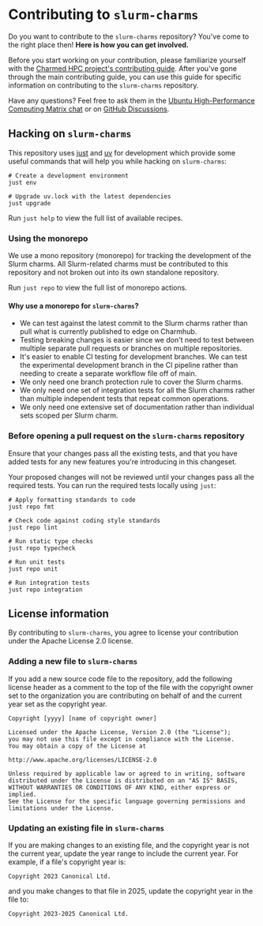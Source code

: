 # Contributing to `slurm-charms`

Do you want to contribute to the `slurm-charms` repository? You've come to the right place then!
__Here is how you can get involved.__

Before you start working on your contribution, please familiarize yourself with the [Charmed
HPC project's contributing guide]. After you've gone through the main contributing guide,
you can use this guide for specific information on contributing to the `slurm-charms` repository.

Have any questions? Feel free to ask them in the [Ubuntu High-Performance Computing Matrix chat]
or on [GitHub Discussions].

[Charmed HPC project's contributing guide]: https://github.com/charmed-hpc/docs/blob/main/CONTRIBUTING.md
[Ubuntu High-Performance Computing Matrix chat]: https://matrix.to/#/#hpc:ubuntu.com
[GitHub Discussions]: https://github.com/orgs/charmed-hpc/discussions/categories/support

## Hacking on `slurm-charms`

This repository uses [just](https://github.com/casey/just) and [uv](https://github.com/astral-sh/uv) for development
which provide some useful commands that will help you while hacking on `slurm-charms`:

```shell
# Create a development environment
just env

# Upgrade uv.lock with the latest dependencies
just upgrade
```

Run `just help` to view the full list of available recipes.

### Using the monorepo

We use a mono repository (monorepo) for tracking the development of the Slurm charms.
All Slurm-related charms must be contributed to this repository and not broken out into
its own standalone repository.

Run `just repo` to view the full list of monorepo actions.

#### Why use a monorepo for `slurm-charms`?

- We can test against the latest commit to the Slurm charms rather than pull what is
  currently published to edge on Charmhub.
- Testing breaking changes is easier since we don't need to test between multiple separate
  pull requests or branches on multiple repositories.
- It's easier to enable CI testing for development branches. We can test the experimental
  development branch in the CI pipeline rather than needing to create a separate workflow
  file off of main.
- We only need one branch protection rule to cover the Slurm charms.
- We only need one set of integration tests for all the Slurm charms rather than multiple
  independent tests that repeat common operations.
- We only need one extensive set of documentation rather than individual sets scoped per
  Slurm charm.

### Before opening a pull request on the `slurm-charms` repository

Ensure that your changes pass all the existing tests, and that you have added tests
for any new features you're introducing in this changeset.

Your proposed changes will not be reviewed until your changes pass all the
required tests. You can run the required tests locally using `just`:

```shell
# Apply formatting standards to code
just repo fmt

# Check code against coding style standards
just repo lint

# Run static type checks
just repo typecheck

# Run unit tests
just repo unit

# Run integration tests
just repo integration
```

## License information

By contributing to `slurm-charms`, you agree to license your contribution under
the Apache License 2.0 license.

### Adding a new file to `slurm-charms`

If you add a new source code file to the repository, add the following license header
as a comment to the top of the file with the copyright owner set to the organization
you are contributing on behalf of and the current year set as the copyright year.

```text
Copyright [yyyy] [name of copyright owner]

Licensed under the Apache License, Version 2.0 (the "License");
you may not use this file except in compliance with the License.
You may obtain a copy of the License at

http://www.apache.org/licenses/LICENSE-2.0

Unless required by applicable law or agreed to in writing, software
distributed under the License is distributed on an "AS IS" BASIS,
WITHOUT WARRANTIES OR CONDITIONS OF ANY KIND, either express or implied.
See the License for the specific language governing permissions and
limitations under the License.
```

### Updating an existing file in `slurm-charms`

If you are making changes to an existing file, and the copyright year is not the current year,
update the year range to include the current year. For example, if a file's copyright year is:

```text
Copyright 2023 Canonical Ltd.
```

and you make changes to that file in 2025, update the copyright year in the file to:

```text
Copyright 2023-2025 Canonical Ltd.
```


